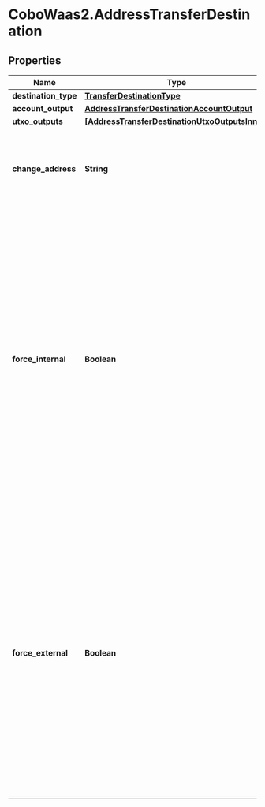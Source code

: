# CoboWaas2.AddressTransferDestination

## Properties

Name | Type | Description | Notes
------------ | ------------- | ------------- | -------------
**destination_type** | [**TransferDestinationType**](TransferDestinationType.md) |  | 
**account_output** | [**AddressTransferDestinationAccountOutput**](AddressTransferDestinationAccountOutput.md) |  | [optional] 
**utxo_outputs** | [**[AddressTransferDestinationUtxoOutputsInner]**](AddressTransferDestinationUtxoOutputsInner.md) |  | [optional] 
**change_address** | **String** | The address used to receive the remaining funds or change from the transaction. | [optional] 
**force_internal** | **Boolean** | Whether the transaction request must be executed as a Loop transfer. For more information about Loop, see [Loop&#39;s website](https://loop.top/).   - &#x60;true&#x60;: The transaction request must be executed as a Loop transfer.   - &#x60;false&#x60;: The transaction request may not be executed as a Loop transfer. &lt;Note&gt;Please do not set both &#x60;force_internal&#x60; and &#x60;force_internal&#x60; as &#x60;true&#x60;.&lt;/Note&gt;  | [optional] 
**force_external** | **Boolean** | Whether the transaction request must not be executed as a Loop transfer. For more information about Loop, see [Loop&#39;s website](https://loop.top/).   - &#x60;true&#x60;: The transaction request must not be executed as a Loop transfer.   - &#x60;false&#x60;: The transaction request can be executed as a Loop transfer. &lt;Note&gt;Please do not set both &#x60;force_internal&#x60; and &#x60;force_internal&#x60; as &#x60;true&#x60;.&lt;/Note&gt;  | [optional] 


